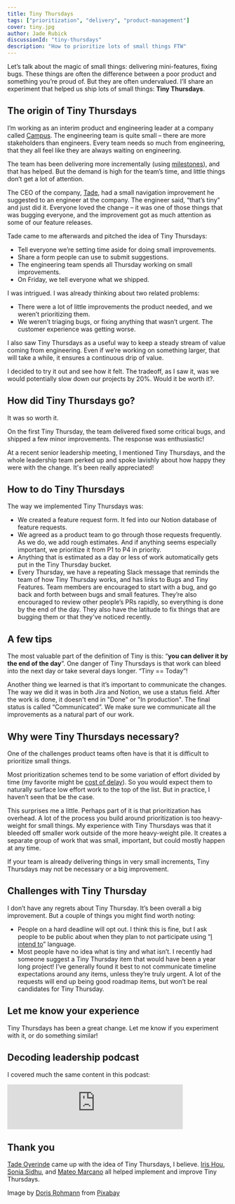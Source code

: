 ```yaml
---
title: Tiny Thursdays
tags: ["prioritization", "delivery", "product-management"]
cover: tiny.jpg
author: Jade Rubick
discussionId: "tiny-thursdays"
description: "How to prioritize lots of small things FTW"
---
```


Let’s talk about the magic of small things: delivering mini-features, fixing bugs. These things are often the difference between a poor product and something you’re proud of. But they are often undervalued. I’ll share an experiment that helped us ship lots of small things: **Tiny Thursdays**.

<re-img src="tiny.jpg"></re-img>

## The origin of Tiny Thursdays

I’m working as an interim product and engineering leader at a company called [Campus](https://campus.edu). The engineering team is quite small – there are more stakeholders than engineers. Every team needs so much from engineering, that they all feel like they are always waiting on engineering.

The team has been delivering more incrementally (using [milestones](/milestones-not-projects/)), and that has helped. But the demand is high for the team’s time, and little things don’t get a lot of attention.

The CEO of the company, [Tade](https://www.linkedin.com/in/tadeoyerinde/), had a small navigation improvement he suggested to an engineer at the company. The engineer said, “that’s tiny” and just did it. Everyone loved the change – it was one of those things that was bugging everyone, and the improvement got as much attention as some of our feature releases. 

Tade came to me afterwards and pitched the idea of Tiny Thursdays:

* Tell everyone we’re setting time aside for doing small improvements.
* Share a form people can use to submit suggestions.
* The engineering team spends all Thursday working on small improvements.
* On Friday, we tell everyone what we shipped.

I was intrigued. I was already thinking about two related problems:

* There were a lot of little improvements the product needed, and we weren’t prioritizing them. 
* We weren’t triaging bugs, or fixing anything that wasn’t urgent. The customer experience was getting worse.

I also saw Tiny Thursdays as a useful way to keep a steady stream of value coming from engineering. Even if we’re working on something larger, that will take a while, it ensures a continuous drip of value.

I decided to try it out and see how it felt. The tradeoff, as I saw it, was we would potentially slow down our projects by 20%. Would it be worth it?.

## How did Tiny Thursdays go?

It was so worth it. 

On the first Tiny Thursday, the team delivered fixed some critical bugs, and shipped a few minor improvements. The response was enthusiastic!

At a recent senior leadership meeting, I mentioned Tiny Thursdays, and the whole leadership team perked up and spoke lavishly about how happy they were with the change. It's been really appreciated!

## How to do Tiny Thursdays

The way we implemented Tiny Thursdays was:

* We created a feature request form. It fed into our Notion database of feature requests.
* We agreed as a product team to go through those requests frequently. As we do, we add rough estimates. And if anything seems especially important, we prioritize it from P1 to P4 in priority.
* Anything that is estimated as a day or less of work automatically gets put in the Tiny Thursday bucket.
* Every Thursday, we have a repeating Slack message that reminds the team of how Tiny Thursday works, and has links to Bugs and Tiny Features. Team members are encouraged to start with a bug, and go back and forth between bugs and small features. They’re also encouraged to review other people’s PRs rapidly, so everything is done by the end of the day. They also have the latitude to fix things that are bugging them or that they've noticed recently.

## A few tips

The most valuable part of the definition of Tiny is this: “**you can deliver it by the end of the day**”. One danger of Tiny Thursdays is that work can bleed into the next day or take several days longer. “Tiny == Today”!

Another thing we learned is that it’s important to communicate the changes. The way we did it was in both Jira and Notion, we use a status field. After the work is done, it doesn't end in "Done" or "In production". The final status is called “Communicated”. We make sure we communicate all the improvements as a natural part of our work.

## Why were Tiny Thursdays necessary?

One of the challenges product teams often have is that it is difficult to prioritize small things. 

Most prioritization schemes tend to be some variation of effort divided by time (my favorite might be [cost of delay](https://blackswanfarming.com/experience-report-maersk-line/)). So you would expect them to naturally surface low effort work to the top of the list. But in practice, I haven’t seen that be the case. 

This surprises me a little. Perhaps part of it is that prioritization has overhead. A lot of the process you build around prioritization is too heavy-weight for small things. My experience with Tiny Thursdays was that it bleeded off smaller work outside of the more heavy-weight pile. It creates a separate group of work that was small, important, but could mostly happen at any time. 

If your team is already delivering things in very small increments, Tiny Thursdays may not be necessary or a big improvement.

## Challenges with Tiny Thursday

I don’t have any regrets about Tiny Thursday. It’s been overall a big improvement. But a couple of things you might find worth noting:

* People on a hard deadline will opt out. I think this is fine, but I ask people to be public about when they plan to not participate using “[I intend to](https://www.rubick.com/completed-staff-work/)” language.
* Most people have no idea what is tiny and what isn’t. I recently had someone suggest a Tiny Thursday item that would have been a year long project! I’ve generally found it best to not communicate timeline expectations around any items, unless they’re truly urgent. A lot of the requests will end up being good roadmap items, but won’t be real candidates for Tiny Thursday.

## Let me know your experience

Tiny Thursdays has been a great change. Let me know if you experiment with it, or do something similar!

## Decoding leadership podcast

I covered much the same content in this podcast:

<iframe src="https://podcasters.spotify.com/pod/show/decodingleadership/embed/episodes/16--Jade-Rubick-on-Tiny-Thursdays-e2q8urb/a-abjq0q4" height="102px" width="400px" frameborder="0" scrolling="no"></iframe>

## Thank you

[Tade Oyerinde](https://www.linkedin.com/in/tadeoyerinde/) came up with the idea of Tiny Thursdays, I believe. [Iris Hou](https://www.linkedin.com/in/irisghou/), [Sonia Sidhu](https://www.linkedin.com/in/sidhusonia/), and [Mateo Marcano](https://www.linkedin.com/in/mateo-marcano/) all helped implement and improve Tiny Thursdays.

Image by <a href="https://pixabay.com/users/yogadoris-1911966/?utm_source=link-attribution&utm_medium=referral&utm_campaign=image&utm_content=1179984">Doris Rohmann</a> from <a href="https://pixabay.com//?utm_source=link-attribution&utm_medium=referral&utm_campaign=image&utm_content=1179984">Pixabay</a>